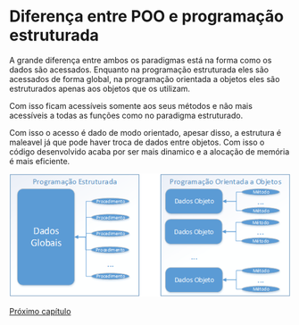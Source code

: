 # Diferença entre POO e programação estruturada

A grande diferença entre ambos os paradigmas está na forma como os dados são acessados. Enquanto na programação estruturada eles são acessados de forma global, na programação orientada a objetos eles são estruturados apenas aos objetos que os utilizam.

Com isso ficam acessíveis somente aos seus métodos e não mais acessíveis a todas as funções como no paradigma estruturado.

Com isso o acesso é dado de modo orientado, apesar disso, a estrutura é maleavel já que pode haver troca de dados entre objetos. Com isso o código desenvolvido acaba por ser mais dinamico e a alocação de memória é mais eficiente.

![diferenca poo e estruturada](img/image001.png)

[Próximo capítulo](https://github.com/atomotavio/POO4Noobs/blob/main/3-Pilares-POO/1-Pilares-POO.md)
